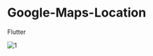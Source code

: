 # Google-Maps-Location
Flutter


![1](https://github.com/FarisHollow/Google-Maps-Location/assets/102200908/d5c40e6b-24f6-464f-98ec-82a058f66662)

